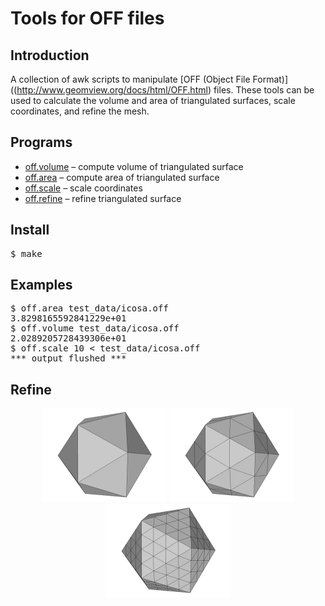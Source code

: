 <h1>Tools for OFF files</h1>

<h2>Introduction</h2>

A collection of awk scripts to manipulate
[OFF (Object File Format)]((http://www.geomview.org/docs/html/OFF.html)
files. These tools can be used to calculate the volume and area of
triangulated surfaces, scale coordinates, and refine the mesh.

<h2>Programs</h2>
<ul>
  <li><a href="volume.awk">off.volume</a> – compute volume of triangulated surface</li>
  <li><a href="area.awk">off.area</a> – compute area of triangulated surface</li>
  <li><a href="scale.awk">off.scale</a> – scale coordinates</li>
  <li><a href="refine.awk">off.refine</a> – refine triangulated surface</li>
</ul>

<h2>Install</h2>
<pre>
$ make
</pre>

<h2>Examples</h2>

<pre>
$ off.area test_data/icosa.off
3.8298165592841229e+01
$ off.volume test_data/icosa.off
2.0289205728439306e+01
$ off.scale 10 < test_data/icosa.off
*** output flushed ***
</pre>

<h2>Refine</h2>

<p align="center">
<img src="img/0.png" width=200/>
<img src="img/1.png" width=200/>
<img src="img/2.png" width=200/>
</p>
